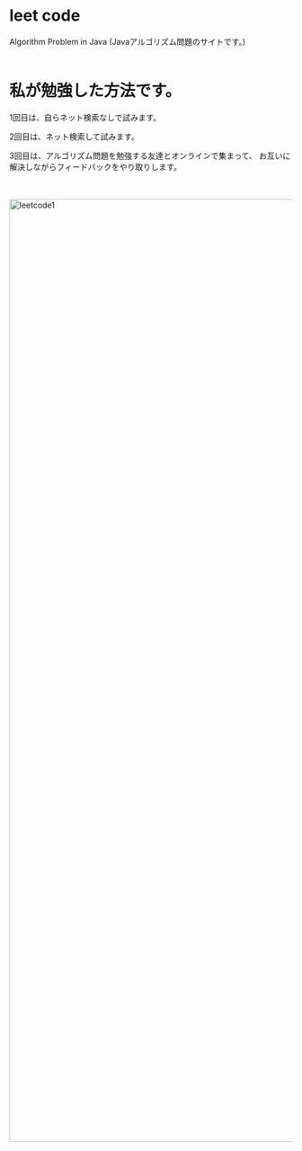 # leet code
Algorithm Problem in Java (Javaアルゴリズム問題のサイトです。)<br><br>


# 私が勉強した方法です。
  1回目は、自らネット検索なしで試みます。
  
  2回目は、ネット検索して試みます。
  
  3回目は、アルゴリズム問題を勉強する友達とオンラインで集まって、
  お互いに解決しながらフィードバックをやり取りします。


<br><br><img width="1679" alt="leetcode1" src="https://user-images.githubusercontent.com/49154920/82140364-cf972a80-9869-11ea-8d6d-6a4c5f2f3561.png">
